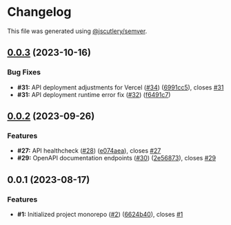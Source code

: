 # Changelog

This file was generated using [@jscutlery/semver](https://github.com/jscutlery/semver).

## [0.0.3](https://github.com/fss-fmi/sugaming/compare/v0.0.2...v0.0.3) (2023-10-16)

### Bug Fixes

- **#31:** API deployment adjustments for Vercel ([#34](https://github.com/fss-fmi/sugaming/issues/34)) ([6991cc5](https://github.com/fss-fmi/sugaming/commit/6991cc58c0fbe8e4c41e5e74cf20e97add95955a)), closes [#31](https://github.com/fss-fmi/sugaming/issues/31)
- **#31:** API deployment runtime error fix ([#32](https://github.com/fss-fmi/sugaming/issues/32)) ([f6491c7](https://github.com/fss-fmi/sugaming/commit/f6491c7d4b54fabd0dc15133b72017f4dc5614a4))

## [0.0.2](https://github.com/fss-fmi/sugaming/compare/v0.0.1...v0.0.2) (2023-09-26)

### Features

- **#27:** API healthcheck ([#28](https://github.com/fss-fmi/sugaming/issues/28)) ([e074aea](https://github.com/fss-fmi/sugaming/commit/e074aea5d679b80d0a21efb8e10758002fa64d8c)), closes [#27](https://github.com/fss-fmi/sugaming/issues/27)
- **#29:** OpenAPI documentation endpoints ([#30](https://github.com/fss-fmi/sugaming/issues/30)) ([2e56873](https://github.com/fss-fmi/sugaming/commit/2e56873bd83060f177a809117a237785e10989e5)), closes [#29](https://github.com/fss-fmi/sugaming/issues/29)

## 0.0.1 (2023-08-17)

### Features

- **#1:** Initialized project monorepo ([#2](https://github.com/fss-fmi/sugaming/issues/2)) ([6624b40](https://github.com/fss-fmi/sugaming/commit/6624b4023551f7959f88f2d0c6c2e535c58bf6db)), closes [#1](https://github.com/fss-fmi/sugaming/issues/1)
